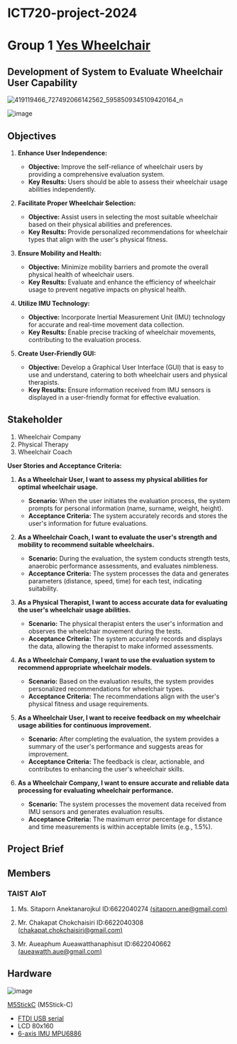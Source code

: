# ICT720-project-2024
# Group 1 [Yes Wheelchair](https://www.facebook.com/100066453249785/posts/pfbid02DiEnpRqT1H4SUK5FBEpH5kz9rZoqYkPg4KNShhSsfJ4qUXWBaDWnk1JEBK1ZKjNhl)
## Development of System to Evaluate Wheelchair User Capability
![419119466_727492066142562_5958509345109420164_n](https://github.com/Aueaphum2541/Ray-Folk-Pun-Project2024/assets/109651869/e5daaaf6-a96d-479f-8115-b71499980b1d)

![image](https://github.com/Aueaphum2541/Ray-Folk-Pun-Project2024/assets/109651869/5db47476-e9c5-4a91-936e-4eaef0677feb)

## Objectives
1. **Enhance User Independence:**
   - **Objective:** Improve the self-reliance of wheelchair users by providing a comprehensive evaluation system.
   - **Key Results:** Users should be able to assess their wheelchair usage abilities independently.

2. **Facilitate Proper Wheelchair Selection:**
   - **Objective:** Assist users in selecting the most suitable wheelchair based on their physical abilities and preferences.
   - **Key Results:** Provide personalized recommendations for wheelchair types that align with the user's physical fitness.

3. **Ensure Mobility and Health:**
   - **Objective:** Minimize mobility barriers and promote the overall physical health of wheelchair users.
   - **Key Results:** Evaluate and enhance the efficiency of wheelchair usage to prevent negative impacts on physical health.

4. **Utilize IMU Technology:**
   - **Objective:** Incorporate Inertial Measurement Unit (IMU) technology for accurate and real-time movement data collection.
   - **Key Results:** Enable precise tracking of wheelchair movements, contributing to the evaluation process.

5. **Create User-Friendly GUI:**
   - **Objective:** Develop a Graphical User Interface (GUI) that is easy to use and understand, catering to both wheelchair users and physical therapists.
   - **Key Results:** Ensure information received from IMU sensors is displayed in a user-friendly format for effective evaluation.


## Stakeholder
1. Wheelchair Company
2. Physical Therapy
3. Wheelchair Coach

**User Stories and Acceptance Criteria:**

1. **As a Wheelchair User, I want to assess my physical abilities for optimal wheelchair usage.**
   - **Scenario:** When the user initiates the evaluation process, the system prompts for personal information (name, surname, weight, height).
   - **Acceptance Criteria:** The system accurately records and stores the user's information for future evaluations.

2. **As a Wheelchair Coach, I want to evaluate the user's strength and mobility to recommend suitable wheelchairs.**
   - **Scenario:** During the evaluation, the system conducts strength tests, anaerobic performance assessments, and evaluates nimbleness.
   - **Acceptance Criteria:** The system processes the data and generates parameters (distance, speed, time) for each test, indicating suitability.

3. **As a Physical Therapist, I want to access accurate data for evaluating the user's wheelchair usage abilities.**
   - **Scenario:** The physical therapist enters the user's information and observes the wheelchair movement during the tests.
   - **Acceptance Criteria:** The system accurately records and displays the data, allowing the therapist to make informed assessments.

4. **As a Wheelchair Company, I want to use the evaluation system to recommend appropriate wheelchair models.**
   - **Scenario:** Based on the evaluation results, the system provides personalized recommendations for wheelchair types.
   - **Acceptance Criteria:** The recommendations align with the user's physical fitness and usage requirements.

5. **As a Wheelchair User, I want to receive feedback on my wheelchair usage abilities for continuous improvement.**
   - **Scenario:** After completing the evaluation, the system provides a summary of the user's performance and suggests areas for improvement.
   - **Acceptance Criteria:** The feedback is clear, actionable, and contributes to enhancing the user's wheelchair skills.

6. **As a Wheelchair Company, I want to ensure accurate and reliable data processing for evaluating wheelchair performance.**
   - **Scenario:** The system processes the movement data received from IMU sensors and generates evaluation results.
   - **Acceptance Criteria:** The maximum error percentage for distance and time measurements is within acceptable limits (e.g., 1.5%).
  
## Project Brief

## Members
### TAIST AIoT 
1. Ms. Sitaporn Anektanarojkul ID:6622040274 [(sitaporn.ane@gmail.com)](mailto:sitaporn.ane@gmail.com)

2. Mr. Chakapat Chokchaisiri ID:6622040308 [(chakapat.chokchaisiri@gmail.com)](mailto:chakapat.chokchaisiri@gmail.com)

3. Mr. Aueaphum Aueawatthanaphisut ID:6622040662 [(aueawatth.aue@gmail.com)](mailto:aueawatth.aue@gmail.com)

## Hardware
![image](https://github.com/Aueaphum2541/Ray-Folk-Pun-Project2024/assets/109651869/61ed37ec-3e5c-4cbb-ad19-d9cf908cda47)


[M5StickC](https://docs.m5stack.com/en/core/m5stickc) (M5Stick-C)
- [FTDI USB serial](https://docs.m5stack.com/en/core/m5stickc)
- LCD 80x160
- [6-axis IMU MPU6886](https://m5stack.oss-cn-shenzhen.aliyuncs.com/resource/docs/datasheet/core/MPU-6886-000193%2Bv1.1_GHIC_en.pdf)

